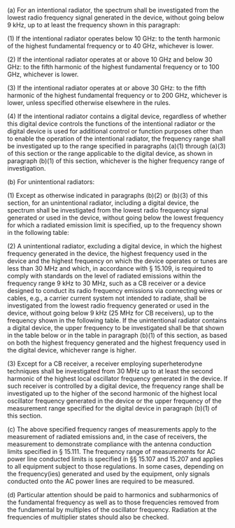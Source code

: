 (a) For an intentional radiator, the spectrum shall be investigated from the lowest radio frequency signal generated in the device, without going below 9 kHz, up to at least the frequency shown in this paragraph:

(1) If the intentional radiator operates below 10 GHz: to the tenth harmonic of the highest fundamental frequency or to 40 GHz, whichever is lower.

(2) If the intentional radiator operates at or above 10 GHz and below 30 GHz: to the fifth harmonic of the highest fundamental frequency or to 100 GHz, whichever is lower.

(3) If the intentional radiator operates at or above 30 GHz: to the fifth harmonic of the highest fundamental frequency or to 200 GHz, whichever is lower, unless specified otherwise elsewhere in the rules.

(4) If the intentional radiator contains a digital device, regardless of whether this digital device controls the functions of the intentional radiator or the digital device is used for additional control or function purposes other than to enable the operation of the intentional radiator, the frequency range shall be investigated up to the range specified in paragraphs (a)(1) through (a)(3) of this section or the range applicable to the digital device, as shown in paragraph (b)(1) of this section, whichever is the higher frequency range of investigation.

(b) For unintentional radiators:

(1) Except as otherwise indicated in paragraphs (b)(2) or (b)(3) of this section, for an unintentional radiator, including a digital device, the spectrum shall be investigated from the lowest radio frequency signal generated or used in the device, without going below the lowest frequency for which a radiated emission limit is specified, up to the frequency shown in the following table:

(2) A unintentional radiator, excluding a digital device, in which the highest frequency generated in the device, the highest frequency used in the device and the highest frequency on which the device operates or tunes are less than 30 MHz and which, in accordance with § 15.109, is required to comply with standards on the level of radiated emissions within the frequency range 9 kHz to 30 MHz, such as a CB receiver or a device designed to conduct its radio frequency emissions via connecting wires or cables, e.g., a carrier current system not intended to radiate, shall be investigated from the lowest radio frequency generated or used in the device, without going below 9 kHz (25 MHz for CB receivers), up to the frequency shown in the following table. If the unintentional radiator contains a digital device, the upper frequency to be investigated shall be that shown in the table below or in the table in paragraph (b)(1) of this section, as based on both the highest frequency generated and the highest frequency used in the digital device, whichever range is higher.

(3) Except for a CB receiver, a receiver employing superheterodyne techniques shall be investigated from 30 MHz up to at least the second harmonic of the highest local oscillator frequency generated in the device. If such receiver is controlled by a digital device, the frequency range shall be investigated up to the higher of the second harmonic of the highest local oscillator frequency generated in the device or the upper frequency of the measurement range specified for the digital device in paragraph (b)(1) of this section.

(c) The above specified frequency ranges of measurements apply to the measurement of radiated emissions and, in the case of receivers, the measurement to demonstrate compliance with the antenna conduction limits specified in § 15.111. The frequency range of measurements for AC power line conducted limits is specified in §§ 15.107 and 15.207 and applies to all equipment subject to those regulations. In some cases, depending on the frequency(ies) generated and used by the equipment, only signals conducted onto the AC power lines are required to be measured.

(d) Particular attention should be paid to harmonics and subharmonics of the fundamental frequency as well as to those frequencies removed from the fundamental by multiples of the oscillator frequency. Radiation at the frequencies of multiplier states should also be checked.

